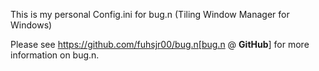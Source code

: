 This is my personal Config.ini for bug.n (Tiling Window Manager for Windows)

Please see https://github.com/fuhsjr00/bug.n[bug.n @ **GitHub**] for more
information on bug.n.
